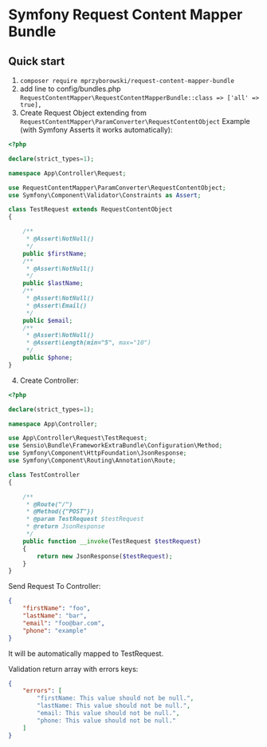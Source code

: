 # Symfony Request Content Mapper Bundle

## Quick start

1. `composer require mprzyborowski/request-content-mapper-bundle`
2. add line to config/bundles.php `RequestContentMapper\RequestContentMapperBundle::class => ['all' => true],`
3. Create Request Object extending from `RequestContentMapper\ParamConverter\RequestContentObject`
 Example (with Symfony Asserts it works automatically):
```php
<?php

declare(strict_types=1);

namespace App\Controller\Request;

use RequestContentMapper\ParamConverter\RequestContentObject;
use Symfony\Component\Validator\Constraints as Assert;

class TestRequest extends RequestContentObject
{

    /**
     * @Assert\NotNull()
     */
    public $firstName;
    /**
     * @Assert\NotNull()
     */
    public $lastName;
    /**
     * @Assert\NotNull()
     * @Assert\Email()
     */
    public $email;
    /**
     * @Assert\NotNull()
     * @Assert\Length(min="5", max="10")
     */
    public $phone;
}
```
4. Create Controller:

```php
<?php

declare(strict_types=1);

namespace App\Controller;

use App\Controller\Request\TestRequest;
use Sensio\Bundle\FrameworkExtraBundle\Configuration\Method;
use Symfony\Component\HttpFoundation\JsonResponse;
use Symfony\Component\Routing\Annotation\Route;

class TestController
{

    /**
     * @Route("/")
     * @Method({"POST"})
     * @param TestRequest $testRequest
     * @return JsonResponse
     */
    public function __invoke(TestRequest $testRequest)
    {
        return new JsonResponse($testRequest);
    }
}

```

Send Request To Controller:


```json
{
	"firstName": "foo",
	"lastName": "bar",
	"email": "foo@bar.com",
	"phone": "example"
}
```

It will be automatically mapped to TestRequest.


Validation return array with errors keys:
```json
{
    "errors": [
        "firstName: This value should not be null.",
        "lastName: This value should not be null.",
        "email: This value should not be null.",
        "phone: This value should not be null."
    ]
}
```
